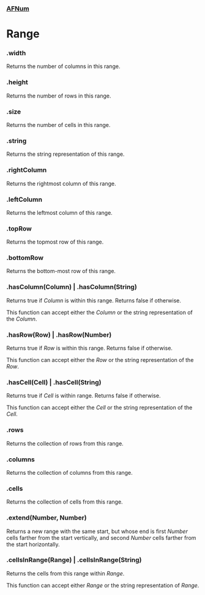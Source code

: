 ### [AFNum](README.md)
# Range

### .width
Returns the number of columns in this range.

### .height
Returns the number of rows in this range.

### .size
Returns the number of cells in this range.

### .string
Returns the string representation of this range.

### .rightColumn
Returns the rightmost column of this range.

### .leftColumn
Returns the leftmost column of this range.

### .topRow
Returns the topmost row of this range.

### .bottomRow
Returns the bottom-most row of this range.

### .hasColumn(Column) | .hasColumn(String)
Returns true if *Column* is within this range. Returns false if otherwise.

This function can accept either the *Column* or the string representation of the *Column*.

### .hasRow(Row) | .hasRow(Number)
Returns true if *Row* is within this range. Returns false if otherwise.

This function can accept either the *Row* or the string representation of the *Row*.

### .hasCell(Cell) | .hasCell(String)
Returns true if *Cell* is within range. Returns false if otherwise.

This function can accept either the *Cell* or the string representation of the *Cell*.

### .rows
Returns the collection of rows from this range.

### .columns
Returns the collection of columns from this range.

### .cells
Returns the collection of cells from this range.

### .extend(Number, Number)
Returns a new range with the same start, but whose end is first *Number* cells farther from the start vertically, and second *Number* cells farther from the start horizontally.

### .cellsInRange(Range) | .cellsInRange(String)
Returns the cells from this range within *Range*.

This function can accept either *Range* or the string representation of *Range*.
